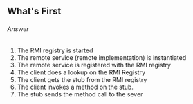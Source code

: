 ## What's First
###### Answer

1. The RMI registry is started
2. The remote service (remote implementation) is instantiated
3. The remote service is registered with the RMI registry
4. The client does a lookup on the RMI Registry
5. The client gets the stub from the RMI registry
6. The client invokes a method on the stub.
7. The stub sends the method call to the sever
